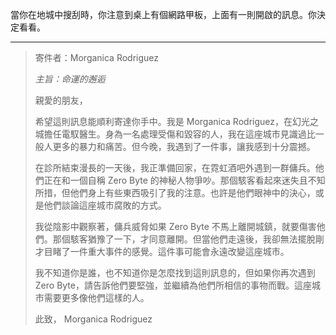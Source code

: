 當你在地城中搜刮時，你注意到桌上有個網路甲板，上面有一則開啟的訊息。你決定看看。

---

> 寄件者：Morganica Rodriguez
>
> _主旨：命運的邂逅_
>
> 親愛的朋友，
>
> 希望這則訊息能順利寄達你手中。我是 Morganica Rodriguez，在幻光之城擔任電馭醫生。身為一名處理受傷和毀容的人，我在這座城市見識過比一般人更多的暴力和痛苦。但今晚，我遇到了一件事，讓我感到十分震撼。
>
> 在診所結束漫長的一天後，我正準備回家，在霓虹酒吧外遇到一群傭兵。他們正在和一個自稱 Zero Byte 的神秘人物爭吵。那個駭客看起來迷失且不知所措，但他們身上有些東西吸引了我的注意。也許是他們眼神中的決心，或是他們談論這座城市腐敗的方式。
>
> 我從陰影中觀察著，傭兵威脅如果 Zero Byte 不馬上離開城鎮，就要傷害他們。那個駭客猶豫了一下，才同意離開。但當他們走遠後，我卻無法擺脫剛才目睹了一件重大事件的感覺。這件事可能會永遠改變這座城市。
>
> 我不知道你是誰，也不知道你是怎麼找到這則訊息的，但如果你再次遇到 Zero Byte，請告訴他們要堅強，並繼續為他們所相信的事物而戰。這座城市需要更多像他們這樣的人。
>
> 此致，
> Morganica Rodriguez

